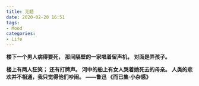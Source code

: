 ```yaml
---
title: 无题
date: 2020-02-20 16:51
tags:
- Mood
categories:
- Life
---
```


**楼下一个男人病得要死，**
**那间隔壁的一家唱着留声机，**
**对面是弄孩子。**
<!--more-->


**楼上有两人狂笑；**
**还有打牌声。**
**河中的船上有女人哭着她死去的母亲。**
**人类的悲欢并不相通，我只觉得他们吵闹。**
**——鲁迅 《而已集·小杂感》**

